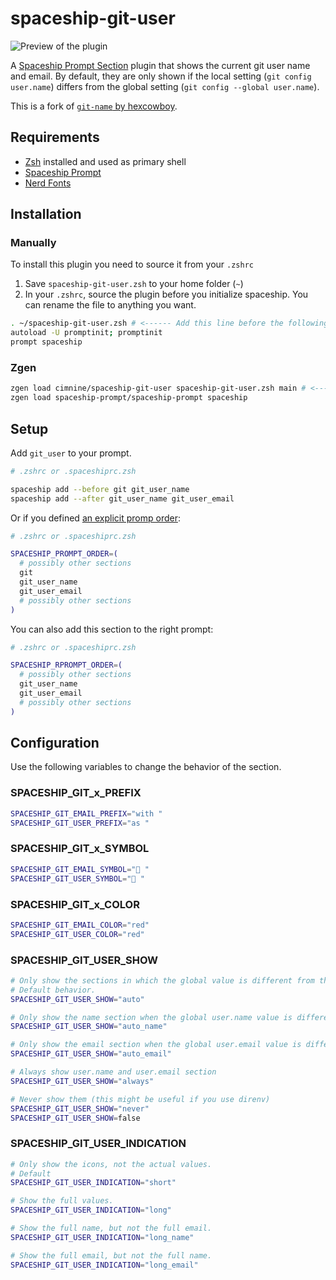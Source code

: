 # spaceship-git-user

![Preview of the plugin](todo)

A [Spaceship Prompt Section][spaceship-prompt] plugin that shows the current git user name and email.
By default, they are only shown if the local setting (`git config user.name`) differs from the global setting (`git config --global user.name`).

This is a fork of [`git-name` by hexcowboy][original].

[spaceship-prompt]: https://github.com/denysdovhan/spaceship-prompt
[original]: https://github.com/hexcowboy/spaceship-git-name

## Requirements

- [Zsh](https://github.com/zsh-users/zsh) installed and used as primary shell
- [Spaceship Prompt](https://github.com/denysdovhan/spaceship-prompt)
- [Nerd Fonts](https://github.com/ryanoasis/nerd-fonts)

## Installation

### Manually

To install this plugin you need to source it from your `.zshrc`

1. Save `spaceship-git-user.zsh` to your home folder (`~`)
2. In your `.zshrc`, source the plugin before you initialize spaceship. You can rename the file to anything you want.

```sh
. ~/spaceship-git-user.zsh # <------ Add this line before the following!
autoload -U promptinit; promptinit
prompt spaceship
```

### Zgen

```sh
zgen load cimnine/spaceship-git-user spaceship-git-user.zsh main # <------ must be before loading spaceship!
zgen load spaceship-prompt/spaceship-prompt spaceship
```

## Setup

Add `git_user` to your prompt.

```sh
# .zshrc or .spaceshiprc.zsh

spaceship add --before git git_user_name
spaceship add --after git_user_name git_user_email
```

Or if you defined [an explicit promp order][spaceship-prompt-order]:

[spaceship-prompt-order]: https://github.com/denysdovhan/spaceship-prompt/blob/master/docs/Options.md#order

```sh
# .zshrc or .spaceshiprc.zsh

SPACESHIP_PROMPT_ORDER=(
  # possibly other sections
  git
  git_user_name
  git_user_email
  # possibly other sections
)
```

You can also add this section to the right prompt:

```sh
# .zshrc or .spaceshiprc.zsh

SPACESHIP_RPROMPT_ORDER=(
  # possibly other sections
  git_user_name
  git_user_email
  # possibly other sections
)
```

## Configuration

Use the following variables to change the behavior of the section.

### SPACESHIP_GIT_x_PREFIX

```sh
SPACESHIP_GIT_EMAIL_PREFIX="with "
SPACESHIP_GIT_USER_PREFIX="as "
```

### SPACESHIP_GIT_x_SYMBOL

```sh
SPACESHIP_GIT_EMAIL_SYMBOL="📧 "
SPACESHIP_GIT_USER_SYMBOL="👤 "
```

### SPACESHIP_GIT_x_COLOR

```sh
SPACESHIP_GIT_EMAIL_COLOR="red"
SPACESHIP_GIT_USER_COLOR="red"
```

### SPACESHIP_GIT_USER_SHOW

```sh
# Only show the sections in which the global value is different from the local one.
# Default behavior.
SPACESHIP_GIT_USER_SHOW="auto"

# Only show the name section when the global user.name value is different from the local one.
SPACESHIP_GIT_USER_SHOW="auto_name"

# Only show the email section when the global user.email value is different from the local one.
SPACESHIP_GIT_USER_SHOW="auto_email"

# Always show user.name and user.email section
SPACESHIP_GIT_USER_SHOW="always"

# Never show them (this might be useful if you use direnv)
SPACESHIP_GIT_USER_SHOW="never"
SPACESHIP_GIT_USER_SHOW=false
```

### SPACESHIP_GIT_USER_INDICATION

```sh
# Only show the icons, not the actual values.
# Default
SPACESHIP_GIT_USER_INDICATION="short"

# Show the full values.
SPACESHIP_GIT_USER_INDICATION="long"

# Show the full name, but not the full email.
SPACESHIP_GIT_USER_INDICATION="long_name"

# Show the full email, but not the full name.
SPACESHIP_GIT_USER_INDICATION="long_email"
```
